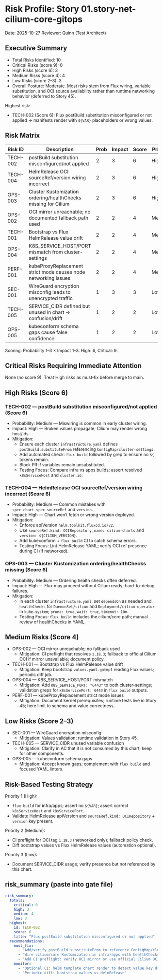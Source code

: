 # Risk Profile: Story 01.story-net-cilium-core-gitops

Date: 2025-10-27
Reviewer: Quinn (Test Architect)

## Executive Summary

- Total Risks Identified: 10
- Critical Risks (score 9): 0
- High Risks (score 6): 3
- Medium Risks (score 4): 4
- Low Risks (score 2–3): 3
- Overall Posture: Moderate. Most risks stem from Flux wiring, variable substitution, and OCI source availability rather than runtime networking behavior (deferred to Story 45).

Highest risk:
- TECH-002 (Score 6): Flux postBuild substitution misconfigured or not applied → manifests render with `${VAR}` placeholders or wrong values.

## Risk Matrix

| Risk ID   | Description                                                      | Prob | Impact | Score | Priority |
|-----------|------------------------------------------------------------------|------|--------|-------|----------|
| TECH-002  | postBuild substitution misconfigured/not applied                 | 2    | 3      | 6     | High     |
| TECH-004  | HelmRelease OCI sourceRef/version wiring incorrect               | 2    | 3      | 6     | High     |
| OPS-003   | Cluster Kustomization ordering/healthChecks missing for Cilium   | 2    | 3      | 6     | High     |
| OPS-002   | OCI mirror unreachable; no documented fallback path used         | 2    | 2      | 4     | Medium   |
| TECH-001  | Bootstrap vs Flux HelmRelease value drift                        | 2    | 2      | 4     | Medium   |
| OPS-004   | K8S_SERVICE_HOST/PORT mismatch from cluster-settings             | 2    | 2      | 4     | Medium   |
| PERF-001  | kubeProxyReplacement strict mode causes node networking issues   | 2    | 2      | 4     | Medium   |
| SEC-001   | WireGuard encryption misconfig leads to unencrypted traffic      | 1    | 3      | 3     | Low      |
| TECH-005  | SERVICE_CIDR defined but unused in chart → confusion/drift       | 1    | 2      | 2     | Low      |
| OPS-005   | kubeconform schema gaps cause false confidence                   | 1    | 2      | 2     | Low      |

Scoring: Probability 1–3 × Impact 1–3. High: 6, Critical: 9.

## Critical Risks Requiring Immediate Attention

None (no score 9). Treat High risks as must‑fix before merge to main.

## High Risks (Score 6)

### TECH-002 — postBuild substitution misconfigured/not applied (Score 6)
- Probability: Medium — Miswiring is common in early cluster wiring.
- Impact: High — Broken values propagate; Cilium may render wrong host/ids.
- Mitigation:
  - Ensure each cluster `infrastructure.yaml` defines `postBuild.substituteFrom` referencing `ConfigMap/cluster-settings`.
  - Add automated check: `flux build` followed by grep to ensure no `${` tokens remain.
  - Block PR if variables remain unsubstituted.
  - Testing Focus: Compare infra vs apps builds; assert resolved `k8sServiceHost` and `cluster.id`.

### TECH-004 — HelmRelease OCI sourceRef/version wiring incorrect (Score 6)
- Probability: Medium — Common mistakes with `spec.chart.spec.sourceRef` and `version`.
- Impact: High — Chart won’t fetch or wrong version deployed.
- Mitigation:
  - Enforce apiVersion `helm.toolkit.fluxcd.io/v2`.
  - Use `sourceRef.kind: OCIRepository`, `name: cilium-charts` and `version: ${CILIUM_VERSION}`.
  - Add kubeconform + `flux build` CI to catch schema errors.
  - Testing Focus: Lint HelmRelease YAML; verify OCI ref presence during CI (if networked).

### OPS-003 — Cluster Kustomization ordering/healthChecks missing (Score 6)
- Probability: Medium — Ordering health checks often deferred.
- Impact: High — Flux may proceed without Cilium ready; hard-to-debug failures.
- Mitigation:
  - In each cluster `infrastructure.yaml`, set `dependsOn` as needed and `healthChecks` for `DaemonSet/cilium` and `Deployment/cilium-operator` in `kube-system`; `prune: true`, `wait: true`, `timeout: 10m`.
  - Testing Focus: `flux build` includes the cilium/core path; manual review of healthChecks in YAML.

## Medium Risks (Score 4)

- OPS-002 — OCI mirror unreachable; no fallback used
  - Mitigation: CI preflight that resolves `1.18.3`; fallback to official Cilium OCI if mirror unavailable; document policy.
- TECH-001 — Bootstrap vs Flux HelmRelease value drift
  - Mitigation: Keep bootstrap `values.yaml.gotmpl` reading Flux values; periodic diff job.
- OPS-004 — K8S_SERVICE_HOST/PORT mismatch
  - Mitigation: Add `K8S_SERVICE_PORT: "6443"` to both cluster-settings; validation greps for `k8sServicePort: 6443` in `flux build` outputs.
- PERF-001 — kubeProxyReplacement strict mode issues
  - Mitigation: Document kernel prerequisites; runtime tests live in Story 45; here limit to schema and value correctness.

## Low Risks (Score 2–3)

- SEC-001 — WireGuard encryption misconfig
  - Mitigation: Values validation; runtime validation in Story 45.
- TECH-005 — SERVICE_CIDR unused variable confusion
  - Mitigation: Clarify in AC that it is not consumed by this chart; keep for other components.
- OPS-005 — kubeconform schema gaps
  - Mitigation: Accept known gaps; complement with `flux build` and focused YAML linters.

## Risk-Based Testing Strategy

Priority 1 (High):
- `flux build` for infra/apps; assert no `${VAR}`; assert correct `k8sServiceHost` and `k8sServicePort`.
- Validate HelmRelease apiVersion and `sourceRef.kind: OCIRepository` + `version` key present.

Priority 2 (Medium):
- CI preflight for OCI tag `1.18.3` (networked only); fallback policy check.
- Diff bootstrap values vs Flux HelmRelease values (automation optional).

Priority 3 (Low):
- Document SERVICE_CIDR usage; verify presence but not referenced by this chart.

## risk_summary (paste into gate file)

```yaml
risk_summary:
  totals:
    critical: 0
    high: 3
    medium: 4
    low: 3
  highest:
    id: TECH-002
    score: 6
    title: "Flux postBuild substitution misconfigured or not applied"
  recommendations:
    must_fix:
      - "Add/verify postBuild.substituteFrom to reference ConfigMap/cluster-settings in both clusters"
      - "Wire cilium/core Kustomization in infra/apps with healthChecks"
      - "Add CI preflight: verify OCI mirror or use official Cilium OCI for 1.18.3"
    monitor:
      - "Optional CI: helm template chart render to detect value key drift"
      - "Periodic diff: bootstrap values vs HelmRelease"
```
